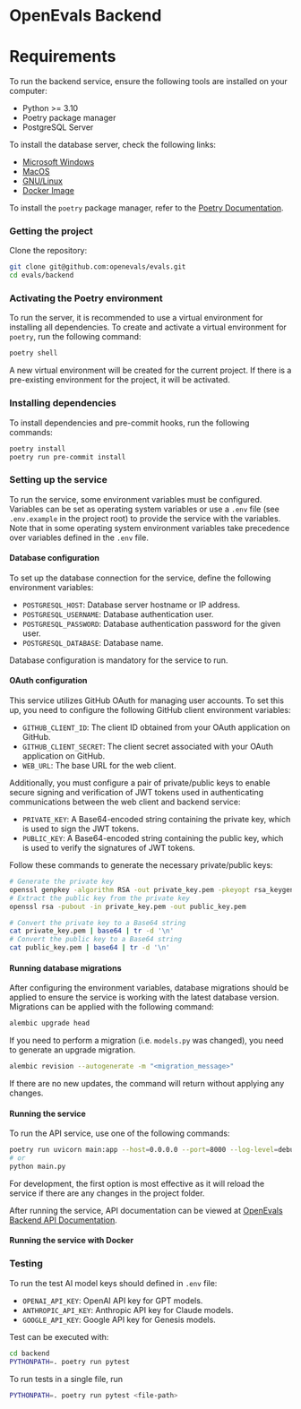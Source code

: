 # OpenEvals Backend

# Requirements

To run the backend service, ensure the following tools are installed on your computer:

- Python >= 3.10
- Poetry package manager
- PostgreSQL Server

To install the database server, check the following links:

- [Microsoft Windows](https://www.postgresql.org/download/windows/)
- [MacOS](https://wiki.postgresql.org/wiki/Homebrew)
- [GNU/Linux](https://www.postgresql.org/download/linux/)
- [Docker Image](https://hub.docker.com/_/postgres)

To install the `poetry` package manager, refer to the [Poetry Documentation](https://python-poetry.org/docs/).

### Getting the project

Clone the repository:

```bash
git clone git@github.com:openevals/evals.git
cd evals/backend
```

### Activating the Poetry environment

To run the server, it is recommended to use a virtual environment for installing all dependencies. To create and activate a virtual environment for `poetry`, run the following command:

```bash
poetry shell
```

A new virtual environment will be created for the current project. If there is a pre-existing environment for the project, it will be activated.

### Installing dependencies

To install dependencies and pre-commit hooks, run the following commands:

```bash
poetry install
poetry run pre-commit install
```

### Setting up the service

To run the service, some environment variables must be configured. Variables can be set as operating system variables or use a `.env` file (see `.env.example` in the project root) to provide the service with the variables. Note that in some operating system environment variables take precedence over variables defined in the `.env` file.

#### Database configuration

To set up the database connection for the service, define the following environment variables:

- `POSTGRESQL_HOST`: Database server hostname or IP address.
- `POSTGRESQL_USERNAME`: Database authentication user.
- `POSTGRESQL_PASSWORD`: Database authentication password for the given user.
- `POSTGRESQL_DATABASE`: Database name.

Database configuration is mandatory for the service to run.

#### OAuth configuration

This service utilizes GitHub OAuth for managing user accounts. To set this up, you need to configure the following GitHub client environment variables:

- `GITHUB_CLIENT_ID`: The client ID obtained from your OAuth application on GitHub.
- `GITHUB_CLIENT_SECRET`: The client secret associated with your OAuth application on GitHub.
- `WEB_URL`: The base URL for the web client.

Additionally, you must configure a pair of private/public keys to enable secure signing and verification of JWT tokens used in authenticating communications between the web client and backend service:

- `PRIVATE_KEY`: A Base64-encoded string containing the private key, which is used to sign the JWT tokens.
- `PUBLIC_KEY`: A Base64-encoded string containing the public key, which is used to verify the signatures of JWT tokens.

Follow these commands to generate the necessary private/public keys:

```bash
# Generate the private key
openssl genpkey -algorithm RSA -out private_key.pem -pkeyopt rsa_keygen_bits:4096
# Extract the public key from the private key
openssl rsa -pubout -in private_key.pem -out public_key.pem

# Convert the private key to a Base64 string
cat private_key.pem | base64 | tr -d '\n'
# Convert the public key to a Base64 string
cat public_key.pem | base64 | tr -d '\n'
```

#### Running database migrations

After configuring the environment variables, database migrations should be applied to ensure the service is working with the latest database version. Migrations can be applied with the following command:

```bash
alembic upgrade head
```

If you need to perform a migration (i.e. `models.py` was changed), you need to generate an upgrade migration.

```bash
alembic revision --autogenerate -m "<migration_message>"
```

If there are no new updates, the command will return without applying any changes.

#### Running the service

To run the API service, use one of the following commands:

```bash
poetry run uvicorn main:app --host=0.0.0.0 --port=8000 --log-level=debug --reload
# or
python main.py
```

For development, the first option is most effective as it will reload the service if there are any changes in the project folder.

After running the service, API documentation can be viewed at [OpenEvals Backend API Documentation](http://localhost:8000/docs).

#### Running the service with Docker

### Testing

To run the test AI model keys should defined in `.env` file:

- `OPENAI_API_KEY`: OpenAI API key for GPT models.
- `ANTHROPIC_API_KEY`: Anthropic API key for Claude models.
- `GOOGLE_API_KEY`: Google API key for Genesis models.

Test can be executed with:

```bash
cd backend
PYTHONPATH=. poetry run pytest
```

To run tests in a single file, run

```bash
PYTHONPATH=. poetry run pytest <file-path>
```
